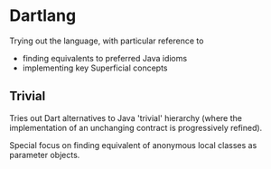 # Dartlang

Trying out the language, with particular reference to
- finding equivalents to preferred Java idioms
- implementing key Superficial concepts

## Trivial

Tries out Dart alternatives to Java 'trivial' hierarchy
(where the implementation of an unchanging contract
is progressively refined).  

Special focus on finding equivalent 
of anonymous local classes as parameter objects.

